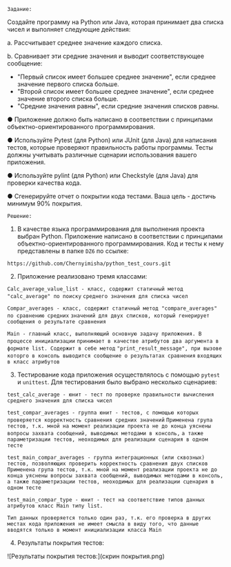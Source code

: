 ``Задание:`` 

Создайте программу на Python или Java, которая принимает два списка чисел и выполняет
следующие действия:

 a. Рассчитывает среднее значение каждого списка.

 b. Сравнивает эти средние значения и выводит соответствующее сообщение:
 - "Первый список имеет большее среднее значение", если среднее значение первого списка больше.
 - "Второй список имеет большее среднее значение", если среднее значение второго списка больше.
 - "Средние значения равны", если средние значения списков равны.

● Приложение должно быть написано в соответствии с принципами объектно-ориентированного
программирования.

● Используйте Pytest (для Python) или JUnit (для Java) для написания тестов, которые проверяют
правильность работы программы. Тесты должны учитывать различные сценарии использования вашего
приложения.

● Используйте pylint (для Python) или Checkstyle (для Java) для проверки качества кода.

● Сгенерируйте отчет о покрытии кода тестами. Ваша цель - достичь минимум 90% покрытия.

``Решение:``

1. В качестве языка программирования для выполнения проекта выбран Python. 
Приложение написано в соответствии с принципами объектно-ориентированного 
программирования. Код и тесты к нему представлены в папке `DZ6` по ссылке:

```https://github.com/Chernyimisha/python_test_cours.git```

2. Приложение реализовано тремя классами:

```Calc_average_value_list - класс, содержит статичный метод "calc_average" по поиску```
```среднего значения для списка чисел```

```Compar_averages - класс, содержит статичный метод "compare_averages" по сравнению средних```
```значений для двух списков, который генерирует сообщения о результате сравнения```

```Main - главный класс, выполняющий основную задачу приложения. В процессе инициализации```
```принимает в качестве атрибутов два аргумента в формате list. Содержит в себе метод```
```"print_result_message", при вызове которго в консоль выводится сообщение о результатах сравнения```
```входящих в класс атрибутов```

3. Тестирование кода приложения осуществлялось с помощью `pytest` и `unittest`. Для тестирования было выбрано
несколько сценариев:

```test_calc_average - юнит - тест по проверке правильности вычисления среднего значения для списка чисел```

```test_compar_averages - группа юнит - тестов, с помощью которых проверяется корректность сравнения средних значений```
```Применена група тестов, т.к. мной на момент реализации проекта не до конца уяснены вопросы захвата сообщений, выводимых методами в консоль,```
```а также параметризации тестов, неоходимых для реализации сценария в одном тесте```

```test_main_compar_averages - группа интеграционных (или сквозных) тестов, позволяющих проверить корректность сравнения двух списков```
```Применена група тестов, т.к. мной на момент реализации проекта не до конца уяснены вопросы захвата сообщений, выводимых методами в консоль,```
```а также параметризации тестов, неоходимых для реализации сценария в одном тесте```

```test_main_compar_type - юнит - тест на соответствие типов данных атрибутов класс Main типу list.```

```Тип данных проверяется только один раз, т.к. его проверка в других местах кода приложения не имеет смысла в виду того, что данные вводятся только в момент инициализации класса Main```

4. Результаты покрытия тестов:

![Результаты покрытия тестов:](скрин покрытия.png)